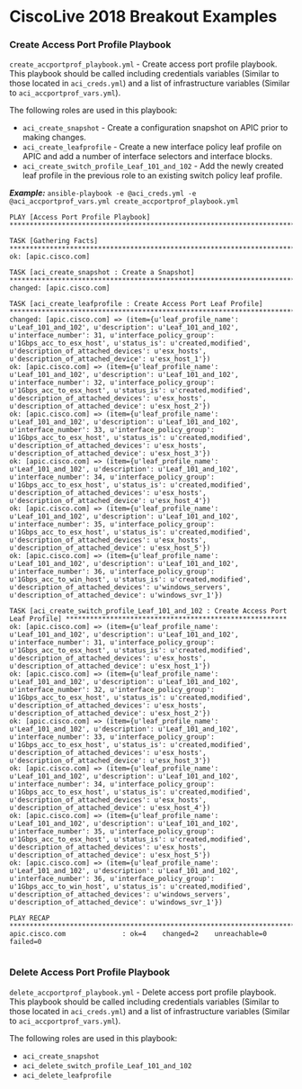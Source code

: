 # CiscoLive 2018 Breakout Examples

### Create Access Port Profile Playbook
```create_accportprof_playbook.yml``` - Create access port profile playbook. This playbook should be called including credentials variables (Similar to those located in ```aci_creds.yml```) and a list of infrastructure variables (Similar to ```aci_accportprof_vars.yml```).

The following roles are used in this playbook:
* ```aci_create_snapshot``` - Create a configuration snapshot on APIC prior to making changes.
* ```aci_create_leafprofile``` - Create a new interface policy leaf profile on APIC and add a number of interface selectors and interface blocks.
* ```aci_create_switch_profile_Leaf_101_and_102``` - Add the newly created leaf profile in the previous role to an existing switch policy leaf profile.

**_Example:_** ```ansible-playbook -e @aci_creds.yml -e @aci_accportprof_vars.yml create_accportprof_playbook.yml```

```
PLAY [Access Port Profile Playbook] *******************************************************************************************************

TASK [Gathering Facts] ********************************************************************************************************************
ok: [apic.cisco.com]

TASK [aci_create_snapshot : Create a Snapshot] ********************************************************************************************
changed: [apic.cisco.com]

TASK [aci_create_leafprofile : Create Access Port Leaf Profile] ***************************************************************************
changed: [apic.cisco.com] => (item={u'leaf_profile_name': u'Leaf_101_and_102', u'description': u'Leaf_101_and_102', u'interface_number': 31, u'interface_policy_group': u'1Gbps_acc_to_esx_host', u'status_is': u'created,modified', u'description_of_attached_devices': u'esx_hosts', u'description_of_attached_device': u'esx_host_1'})
ok: [apic.cisco.com] => (item={u'leaf_profile_name': u'Leaf_101_and_102', u'description': u'Leaf_101_and_102', u'interface_number': 32, u'interface_policy_group': u'1Gbps_acc_to_esx_host', u'status_is': u'created,modified', u'description_of_attached_devices': u'esx_hosts', u'description_of_attached_device': u'esx_host_2'})
ok: [apic.cisco.com] => (item={u'leaf_profile_name': u'Leaf_101_and_102', u'description': u'Leaf_101_and_102', u'interface_number': 33, u'interface_policy_group': u'1Gbps_acc_to_esx_host', u'status_is': u'created,modified', u'description_of_attached_devices': u'esx_hosts', u'description_of_attached_device': u'esx_host_3'})
ok: [apic.cisco.com] => (item={u'leaf_profile_name': u'Leaf_101_and_102', u'description': u'Leaf_101_and_102', u'interface_number': 34, u'interface_policy_group': u'1Gbps_acc_to_esx_host', u'status_is': u'created,modified', u'description_of_attached_devices': u'esx_hosts', u'description_of_attached_device': u'esx_host_4'})
ok: [apic.cisco.com] => (item={u'leaf_profile_name': u'Leaf_101_and_102', u'description': u'Leaf_101_and_102', u'interface_number': 35, u'interface_policy_group': u'1Gbps_acc_to_esx_host', u'status_is': u'created,modified', u'description_of_attached_devices': u'esx_hosts', u'description_of_attached_device': u'esx_host_5'})
ok: [apic.cisco.com] => (item={u'leaf_profile_name': u'Leaf_101_and_102', u'description': u'Leaf_101_and_102', u'interface_number': 36, u'interface_policy_group': u'1Gbps_acc_to_win_host', u'status_is': u'created,modified', u'description_of_attached_devices': u'windows_servers', u'description_of_attached_device': u'windows_svr_1'})

TASK [aci_create_switch_profile_Leaf_101_and_102 : Create Access Port Leaf Profile] *******************************************************
ok: [apic.cisco.com] => (item={u'leaf_profile_name': u'Leaf_101_and_102', u'description': u'Leaf_101_and_102', u'interface_number': 31, u'interface_policy_group': u'1Gbps_acc_to_esx_host', u'status_is': u'created,modified', u'description_of_attached_devices': u'esx_hosts', u'description_of_attached_device': u'esx_host_1'})
ok: [apic.cisco.com] => (item={u'leaf_profile_name': u'Leaf_101_and_102', u'description': u'Leaf_101_and_102', u'interface_number': 32, u'interface_policy_group': u'1Gbps_acc_to_esx_host', u'status_is': u'created,modified', u'description_of_attached_devices': u'esx_hosts', u'description_of_attached_device': u'esx_host_2'})
ok: [apic.cisco.com] => (item={u'leaf_profile_name': u'Leaf_101_and_102', u'description': u'Leaf_101_and_102', u'interface_number': 33, u'interface_policy_group': u'1Gbps_acc_to_esx_host', u'status_is': u'created,modified', u'description_of_attached_devices': u'esx_hosts', u'description_of_attached_device': u'esx_host_3'})
ok: [apic.cisco.com] => (item={u'leaf_profile_name': u'Leaf_101_and_102', u'description': u'Leaf_101_and_102', u'interface_number': 34, u'interface_policy_group': u'1Gbps_acc_to_esx_host', u'status_is': u'created,modified', u'description_of_attached_devices': u'esx_hosts', u'description_of_attached_device': u'esx_host_4'})
ok: [apic.cisco.com] => (item={u'leaf_profile_name': u'Leaf_101_and_102', u'description': u'Leaf_101_and_102', u'interface_number': 35, u'interface_policy_group': u'1Gbps_acc_to_esx_host', u'status_is': u'created,modified', u'description_of_attached_devices': u'esx_hosts', u'description_of_attached_device': u'esx_host_5'})
ok: [apic.cisco.com] => (item={u'leaf_profile_name': u'Leaf_101_and_102', u'description': u'Leaf_101_and_102', u'interface_number': 36, u'interface_policy_group': u'1Gbps_acc_to_win_host', u'status_is': u'created,modified', u'description_of_attached_devices': u'windows_servers', u'description_of_attached_device': u'windows_svr_1'})

PLAY RECAP ********************************************************************************************************************************
apic.cisco.com              : ok=4    changed=2    unreachable=0    failed=0


```


### Delete Access Port Profile Playbook
```delete_accportprof_playbook.yml``` - Delete access port profile playbook. This playbook should be called including credentials variables (Similar to those located in ```aci_creds.yml```) and a list of infrastructure variables (Similar to ```aci_accportprof_vars.yml```).

The following roles are used in this playbook:
* ```aci_create_snapshot```
* ```aci_delete_switch_profile_Leaf_101_and_102```
* ```aci_delete_leafprofile```
